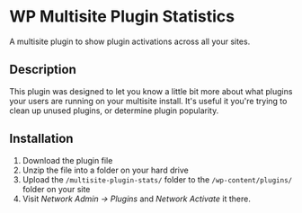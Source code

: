 WP Multisite Plugin Statistics
================================

A multisite plugin to show plugin activations across all your sites. 

Description
-----------

This plugin was designed to let you know a little bit more about what plugins your users are running on your multisite install. It's useful it you're trying to clean up unused plugins, or determine plugin popularity. 

Installation
------------

1.  Download the plugin file
1.  Unzip the file into a folder on your hard drive
1.  Upload the `/multisite-plugin-stats/` folder to the `/wp-content/plugins/` folder on your site
1.  Visit *Network Admin -> Plugins* and *Network Activate* it there.



